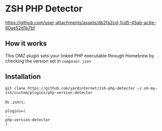 # ZSH PHP Detector

https://github.com/user-attachments/assets/db2fa2cd-1cd5-45ab-ac6e-60ae52d1b7bf

## How it works

This OMZ plugin sets your linked PHP executable through Homebrew by checking the version set in `composer.json`

## Installation

`git clone https://github.com/yardinternet/zsh-php-detector ~/.oh-my-zsh/custom/plugins/php-version-detector`

In `.zshrc`:

```
plugins=(
...
php-version-detector
)
```
